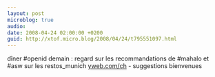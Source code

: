 ```yaml
---
layout: post
microblog: true
audio: 
date: 2008-04-24 02:00:00 +0200
guid: http://xtof.micro.blog/2008/04/24/t795551097.html
---
```

dîner #openid demain : regard sur les recommandations de #mahalo et #asw sur les restos_munich  [yweb.com/ch](http://yweb.com/ch) - suggestions bienvenues
